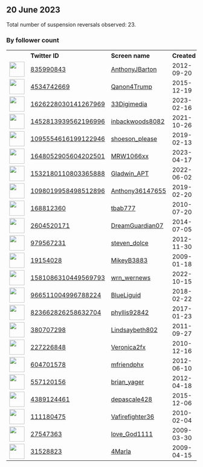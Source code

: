 
## 20 June 2023
Total number of suspension reversals observed: 23.

### By follower count
<table><tr><th></th><th align="left">Twitter ID</th><th align="left">Screen name</th>
<th align="left">Created</th><th align="left">Status</th><th align="left">Suspended</th><th align="left">Followers</th>
<tr><td><a href="https://pbs.twimg.com/profile_images/2630893056/a214518a5ba33afe2540306e4dccc35e_normal.jpeg"><img src="https://pbs.twimg.com/profile_images/2630893056/a214518a5ba33afe2540306e4dccc35e_normal.jpeg" width="40px" height="40px" align="center"/></a></td><td><a href="https://twitter.com/intent/user?user_id=835990843">835990843</a></td><td><a href="https://twitter.com/AnthonyJBarton">AnthonyJBarton</a></td><td>2012-09-20</td><td align="center"></td><td></td><td>5958</td></tr>
<tr><td><a href="https://pbs.twimg.com/profile_images/1670941813635416073/Wuq04GXP_normal.jpg"><img src="https://pbs.twimg.com/profile_images/1670941813635416073/Wuq04GXP_normal.jpg" width="40px" height="40px" align="center"/></a></td><td><a href="https://twitter.com/intent/user?user_id=4534742669">4534742669</a></td><td><a href="https://twitter.com/Qanon4Trump">Qanon4Trump</a></td><td>2015-12-19</td><td align="center"></td><td>2023-06-11</td><td>4880</td></tr>
<tr><td><a href="https://pbs.twimg.com/profile_images/1626228695143964672/6o-jtXdF_normal.png"><img src="https://pbs.twimg.com/profile_images/1626228695143964672/6o-jtXdF_normal.png" width="40px" height="40px" align="center"/></a></td><td><a href="https://twitter.com/intent/user?user_id=1626228030141267969">1626228030141267969</a></td><td><a href="https://twitter.com/33Digimedia">33Digimedia</a></td><td>2023-02-16</td><td align="center"></td><td>2023-06-16</td><td>2203</td></tr>
<tr><td><a href="https://pbs.twimg.com/profile_images/1457002868427341830/EsHTzZQ-_normal.jpg"><img src="https://pbs.twimg.com/profile_images/1457002868427341830/EsHTzZQ-_normal.jpg" width="40px" height="40px" align="center"/></a></td><td><a href="https://twitter.com/intent/user?user_id=1452813939562196996">1452813939562196996</a></td><td><a href="https://twitter.com/inbackwoods8082">inbackwoods8082</a></td><td>2021-10-26</td><td align="center"></td><td>2022-10-29</td><td>1391</td></tr>
<tr><td><a href="https://pbs.twimg.com/profile_images/1667710251351588866/mIXFRl8c_normal.jpg"><img src="https://pbs.twimg.com/profile_images/1667710251351588866/mIXFRl8c_normal.jpg" width="40px" height="40px" align="center"/></a></td><td><a href="https://twitter.com/intent/user?user_id=1095554616199122946">1095554616199122946</a></td><td><a href="https://twitter.com/shoeson_please">shoeson_please</a></td><td>2019-02-13</td><td align="center"></td><td>2023-06-12</td><td>1220</td></tr>
<tr><td><a href="https://pbs.twimg.com/profile_images/1648053075561664522/3INBynsx_normal.jpg"><img src="https://pbs.twimg.com/profile_images/1648053075561664522/3INBynsx_normal.jpg" width="40px" height="40px" align="center"/></a></td><td><a href="https://twitter.com/intent/user?user_id=1648052905604202501">1648052905604202501</a></td><td><a href="https://twitter.com/MRW1066xx">MRW1066xx</a></td><td>2023-04-17</td><td align="center"></td><td>2023-06-19</td><td>677</td></tr>
<tr><td><a href="https://pbs.twimg.com/profile_images/1660918851310157824/R3tDRQOv_normal.png"><img src="https://pbs.twimg.com/profile_images/1660918851310157824/R3tDRQOv_normal.png" width="40px" height="40px" align="center"/></a></td><td><a href="https://twitter.com/intent/user?user_id=1532180110803365888">1532180110803365888</a></td><td><a href="https://twitter.com/Gladwin_APT">Gladwin_APT</a></td><td>2022-06-02</td><td align="center"></td><td>2023-05-28</td><td>237</td></tr>
<tr><td><a href="https://pbs.twimg.com/profile_images/1222209211301617665/bgCFHMFO_normal.jpg"><img src="https://pbs.twimg.com/profile_images/1222209211301617665/bgCFHMFO_normal.jpg" width="40px" height="40px" align="center"/></a></td><td><a href="https://twitter.com/intent/user?user_id=1098019958498512896">1098019958498512896</a></td><td><a href="https://twitter.com/Anthony36147655">Anthony36147655</a></td><td>2019-02-20</td><td align="center"></td><td></td><td>173</td></tr>
<tr><td><a href="https://pbs.twimg.com/profile_images/1638667998553669632/PuGpC3V5_normal.jpg"><img src="https://pbs.twimg.com/profile_images/1638667998553669632/PuGpC3V5_normal.jpg" width="40px" height="40px" align="center"/></a></td><td><a href="https://twitter.com/intent/user?user_id=168812360">168812360</a></td><td><a href="https://twitter.com/tbab777">tbab777</a></td><td>2010-07-20</td><td align="center"></td><td>2023-04-14</td><td>171</td></tr>
<tr><td><a href="https://pbs.twimg.com/profile_images/1347916526540754944/RaUsKtHV_normal.jpg"><img src="https://pbs.twimg.com/profile_images/1347916526540754944/RaUsKtHV_normal.jpg" width="40px" height="40px" align="center"/></a></td><td><a href="https://twitter.com/intent/user?user_id=2604520171">2604520171</a></td><td><a href="https://twitter.com/DreamGuardian07">DreamGuardian07</a></td><td>2014-07-05</td><td align="center"></td><td></td><td>150</td></tr>
<tr><td><a href="https://pbs.twimg.com/profile_images/1384154293398245377/TdRPgSXk_normal.jpg"><img src="https://pbs.twimg.com/profile_images/1384154293398245377/TdRPgSXk_normal.jpg" width="40px" height="40px" align="center"/></a></td><td><a href="https://twitter.com/intent/user?user_id=979567231">979567231</a></td><td><a href="https://twitter.com/steven_dolce">steven_dolce</a></td><td>2012-11-30</td><td align="center"></td><td>2023-05-31</td><td>129</td></tr>
<tr><td><a href="https://pbs.twimg.com/profile_images/1347755957040918528/TY6xJ0os_normal.jpg"><img src="https://pbs.twimg.com/profile_images/1347755957040918528/TY6xJ0os_normal.jpg" width="40px" height="40px" align="center"/></a></td><td><a href="https://twitter.com/intent/user?user_id=19154028">19154028</a></td><td><a href="https://twitter.com/MikeyB3883">MikeyB3883</a></td><td>2009-01-18</td><td align="center"></td><td></td><td>107</td></tr>
<tr><td><a href="https://pbs.twimg.com/profile_images/1581089581037801472/sOdZcPVT_normal.jpg"><img src="https://pbs.twimg.com/profile_images/1581089581037801472/sOdZcPVT_normal.jpg" width="40px" height="40px" align="center"/></a></td><td><a href="https://twitter.com/intent/user?user_id=1581086310449569793">1581086310449569793</a></td><td><a href="https://twitter.com/wrn_wernews">wrn_wernews</a></td><td>2022-10-15</td><td align="center"></td><td>2022-12-08</td><td>70</td></tr>
<tr><td><a href="https://pbs.twimg.com/profile_images/1433882258969137166/pN7u5p-X_normal.jpg"><img src="https://pbs.twimg.com/profile_images/1433882258969137166/pN7u5p-X_normal.jpg" width="40px" height="40px" align="center"/></a></td><td><a href="https://twitter.com/intent/user?user_id=966511004996788224">966511004996788224</a></td><td><a href="https://twitter.com/BlueLiguid">BlueLiguid</a></td><td>2018-02-22</td><td align="center"></td><td>2022-10-30</td><td>30</td></tr>
<tr><td><a href="https://abs.twimg.com/sticky/default_profile_images/default_profile_normal.png"><img src="https://abs.twimg.com/sticky/default_profile_images/default_profile_normal.png" width="40px" height="40px" align="center"/></a></td><td><a href="https://twitter.com/intent/user?user_id=823662826258632704">823662826258632704</a></td><td><a href="https://twitter.com/phyllis92842">phyllis92842</a></td><td>2017-01-23</td><td align="center"></td><td></td><td>25</td></tr>
<tr><td><a href="https://pbs.twimg.com/profile_images/1273642503795806209/FpHsbCiy_normal.jpg"><img src="https://pbs.twimg.com/profile_images/1273642503795806209/FpHsbCiy_normal.jpg" width="40px" height="40px" align="center"/></a></td><td><a href="https://twitter.com/intent/user?user_id=380707298">380707298</a></td><td><a href="https://twitter.com/Lindsaybeth802">Lindsaybeth802</a></td><td>2011-09-27</td><td align="center"></td><td>2023-05-06</td><td>13</td></tr>
<tr><td><a href="https://pbs.twimg.com/profile_images/1461411470/image_normal.jpg"><img src="https://pbs.twimg.com/profile_images/1461411470/image_normal.jpg" width="40px" height="40px" align="center"/></a></td><td><a href="https://twitter.com/intent/user?user_id=227226848">227226848</a></td><td><a href="https://twitter.com/Veronica2fx">Veronica2fx</a></td><td>2010-12-16</td><td align="center"></td><td>2023-04-02</td><td>12</td></tr>
<tr><td><a href="https://pbs.twimg.com/profile_images/1225486280886231042/FBk9zcp4_normal.jpg"><img src="https://pbs.twimg.com/profile_images/1225486280886231042/FBk9zcp4_normal.jpg" width="40px" height="40px" align="center"/></a></td><td><a href="https://twitter.com/intent/user?user_id=604701578">604701578</a></td><td><a href="https://twitter.com/mfriendphx">mfriendphx</a></td><td>2012-06-10</td><td align="center"></td><td>2023-05-04</td><td>12</td></tr>
<tr><td><a href="https://pbs.twimg.com/profile_images/1670755113085067264/cJqEhgca_normal.jpg"><img src="https://pbs.twimg.com/profile_images/1670755113085067264/cJqEhgca_normal.jpg" width="40px" height="40px" align="center"/></a></td><td><a href="https://twitter.com/intent/user?user_id=557120156">557120156</a></td><td><a href="https://twitter.com/brian_yager">brian_yager</a></td><td>2012-04-18</td><td align="center"></td><td>2023-02-24</td><td>10</td></tr>
<tr><td><a href="https://pbs.twimg.com/profile_images/1310173018149322753/errZZPkE_normal.jpg"><img src="https://pbs.twimg.com/profile_images/1310173018149322753/errZZPkE_normal.jpg" width="40px" height="40px" align="center"/></a></td><td><a href="https://twitter.com/intent/user?user_id=4389124461">4389124461</a></td><td><a href="https://twitter.com/depascale428">depascale428</a></td><td>2015-12-06</td><td align="center"></td><td>2023-05-30</td><td>5</td></tr>
<tr><td><a href="https://abs.twimg.com/sticky/default_profile_images/default_profile_normal.png"><img src="https://abs.twimg.com/sticky/default_profile_images/default_profile_normal.png" width="40px" height="40px" align="center"/></a></td><td><a href="https://twitter.com/intent/user?user_id=111180475">111180475</a></td><td><a href="https://twitter.com/Vafirefighter36">Vafirefighter36</a></td><td>2010-02-04</td><td align="center"></td><td>2023-04-17</td><td>3</td></tr>
<tr><td><a href="https://pbs.twimg.com/profile_images/1221523548814168064/7KLAbdyR_normal.jpg"><img src="https://pbs.twimg.com/profile_images/1221523548814168064/7KLAbdyR_normal.jpg" width="40px" height="40px" align="center"/></a></td><td><a href="https://twitter.com/intent/user?user_id=27547363">27547363</a></td><td><a href="https://twitter.com/love_God1111">love_God1111</a></td><td>2009-03-30</td><td align="center"></td><td>2023-06-07</td><td>0</td></tr>
<tr><td><a href="https://pbs.twimg.com/profile_images/1347764213314433029/hp86tr1t_normal.jpg"><img src="https://pbs.twimg.com/profile_images/1347764213314433029/hp86tr1t_normal.jpg" width="40px" height="40px" align="center"/></a></td><td><a href="https://twitter.com/intent/user?user_id=31528823">31528823</a></td><td><a href="https://twitter.com/4Marla">4Marla</a></td><td>2009-04-15</td><td align="center"></td><td>2022-11-10</td><td>0</td></tr>
</table>
